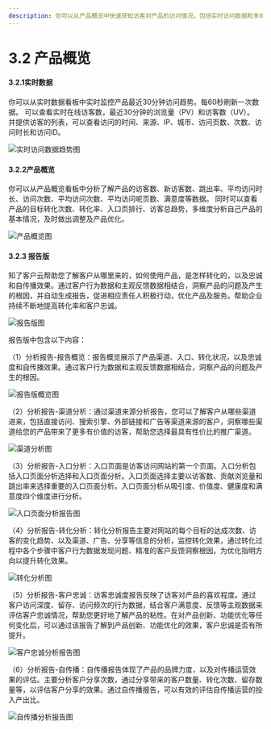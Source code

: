 ```yaml
---
description: 你可以从产品概览中快速获知访客对产品的访问情况。包括实时访问数据和多维度的访问分析概览。
---
```


# 3.2 产品概览

####  3.2.1实时数据

 你可以从实时数据看板中实时监控产品最近30分钟访问趋势。每60秒刷新一次数据。 可以查看实时在线访客数，最近30分钟的浏览量（PV）和访客数（UV）。 并提供访客的列表，可以查看访问的时间、来源、IP、城市、访问页数、次数、访问时长和访问ID。

![&#x5B9E;&#x65F6;&#x8BBF;&#x95EE;&#x6570;&#x636E;&#x8D8B;&#x52BF;&#x56FE;](../.gitbook/assets/image%20%2858%29.png)

#### 3.2.2产品概览

 你可以从产品概览看板中分析了解产品的访客数、新访客数、跳出率、平均访问时长、访问次数、平均访问次数、平均访问呢页数、满意度等数据。 同时可以查看产品的目标转化次数、转化率、入口页排行、访客总趋势，多维度分析自己产品的基本情况，及时做出调整及产品优化。

![&#x4EA7;&#x54C1;&#x6982;&#x89C8;&#x56FE;](../.gitbook/assets/image%20%2853%29.png)

#### 3.2.3 报告版

 知了客户云帮助您了解客户从哪里来的，如何使用产品，是怎样转化的，以及忠诚和自传播效果。通过客户行为数据和主观反馈数据相结合，洞察产品的问题及产生的根因，并自动生成报告，促进相应责任人积极行动，优化产品及服务。帮助企业持续不断地提高转化率和客户忠诚。

![&#x62A5;&#x544A;&#x7248;&#x56FE;](../.gitbook/assets/image%20%2828%29.png)

报告版中包含以下内容：

 （1）分析报告-报告概览：报告概览展示了产品渠道、入口、转化状况，以及忠诚度和自传播效果。通过客户行为数据和主观反馈数据相结合，洞察产品的问题及产生的根因。

![&#x62A5;&#x544A;&#x7248;&#x6982;&#x89C8;&#x56FE;](../.gitbook/assets/image%20%2859%29.png)

（2）分析报告-渠道分析：通过渠道来源分析报告，您可以了解客户从哪些渠道进来，包括直接访问、搜索引擎、外部链接和广告等渠道来源的客户，洞察哪些渠道给您的产品带来了更多有价值的访客，帮助您选择最具有性价比的推广渠道。

![&#x6E20;&#x9053;&#x5206;&#x6790;&#x56FE;](../.gitbook/assets/image%20%2833%29.png)

（3）分析报告-入口分析：入口页面是访客访问网站的第一个页面。入口分析包括入口页面分析选择和入口页面分析。入口页面选择主要以访客数、贡献浏览量和跳出率来选择重要的入口页面分析。入口页面分析从吸引度、价值度、健康度和满意度四个维度进行分析。

![&#x5165;&#x53E3;&#x9875;&#x9762;&#x5206;&#x6790;&#x62A5;&#x544A;&#x56FE;](../.gitbook/assets/image%20%2834%29.png)

（4）分析报告-转化分析：转化分析报告主要对网站的每个目标的达成次数、访客的变化趋势、以及渠道、广告、分享等信息的分析，监控转化效果，通过转化过程中各个步骤中客户行为数据发现问题、精准的客户反馈洞察根因，为优化指明方向以提升转化效果。

![&#x8F6C;&#x5316;&#x5206;&#x6790;&#x56FE;](../.gitbook/assets/image%20%2846%29.png)

（5）分析报告-客户忠诚：访客忠诚度报告反映了访客对产品的喜欢程度。通过客户访问深度、留存、访问频次的行为数据，结合客户满意度、反馈等主观数据来评估客户忠诚情况，帮助您更好地了解产品的粘性。在对产品创新、功能优化等任何变化后，可以通过该报告了解到产品创新、功能优化的效果，客户忠诚是否有所提升。

![&#x5BA2;&#x6237;&#x5FE0;&#x8BDA;&#x5206;&#x6790;&#x62A5;&#x544A;&#x56FE;](../.gitbook/assets/image%20%2824%29.png)

（6）分析报告-自传播：自传播报告体现了产品的品牌力度，以及对传播运营效果的评估。主要分析客户分享次数，通过分享带来的客户数量、转化次数、留存数量等，以评估客户分享的效果。通过自传播报告，可以有效的评估自传播运营的投入产出比。

![&#x81EA;&#x4F20;&#x64AD;&#x5206;&#x6790;&#x62A5;&#x544A;&#x56FE;](../.gitbook/assets/image%20%2832%29.png)

#### 





